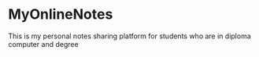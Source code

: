 # MyOnlineNotes
This is my personal notes sharing platform for students who are in diploma computer and degree 
